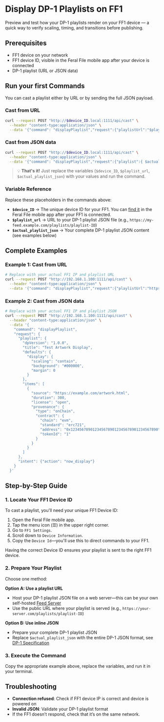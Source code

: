 # Display DP-1 Playlists on FF1

Preview and test how your DP-1 playlists render on your FF1 device — a quick way to verify scaling, timing, and transitions before publishing.

## Prerequisites

- FF1 device on your network
- FF1 device ID, visible in the Feral File mobile app after your device is connected
- DP-1 playlist (URL or JSON data)

## Run your first Commands

You can cast a playlist either by URL or by sending the full JSON payload.

### Cast from URL
```bash
curl --request POST "http://$device_ID.local:1111/api/cast" \
  --header "content-type:application/json" \
  --data '{"command": "displayPlaylist","request":{"playlistUrl":"$playlist_url", "intent": {"action": "now_display"}}}'
```

### Cast from JSON data
```bash
curl --request POST "http://$device_ID.local:1111/api/cast" \
  --header "content-type:application/json" \
  --data '{"command": "displayPlaylist","request":{"playlist":{ $actual_playlist_json }, "intent": {"action": "now_display"}}}'
```

> 💡 **That's it!** Just replace the variables (`$device_ID`, `$playlist_url`, `$actual_playlist_json`) with your values and run the command.

### Variable Reference

Replace these placeholders in the commands above:

- **`$device_ID`** → The unique device ID for your FF1. You can [find it](#1-locate-your-ff1-device-id) in the Feral File mobile app after your FF1 is connected.
- **`$playlist_url`** → URL to your DP-1 playlist JSON file (e.g., `https://my-feed.example.com/playlists/playlist-ID`)
- **`$actual_playlist_json`** → Your complete DP-1 playlist JSON content (see examples below)

## Complete Examples

### Example 1: Cast from URL
```bash
# Replace with your actual FF1 IP and playlist URL
curl --request POST "http://192.168.1.100:1111/api/cast" \
  --header "content-type:application/json" \
  --data '{"command": "displayPlaylist","request":{"playlistUrl":"https://feed.example.com/my-playlist.json", "intent": {"action": "now_display"}}}'
```

### Example 2: Cast from JSON data
```bash
# Replace with your actual FF1 IP and playlist JSON
curl --request POST "http://192.168.1.100:1111/api/cast" \
  --header "content-type:application/json" \
  --data '{
    "command": "displayPlaylist",
    "request": {
      "playlist": {
        "dpVersion": "1.0.0",
        "title": "Test Artwork Display",
        "defaults": {
          "display": {
            "scaling": "contain",
            "background": "#000000",
            "margin": 0
          }
        },
        "items": [
          {
            "source": "https://example.com/artwork.html",
            "duration": 300,
            "license": "open",
            "provenance": {
              "type": "onChain",
              "contract": {
                "chain": "evm",
                "standard": "erc721",
                "address": "0x1234567890123456789012345678901234567890",
                "tokenId": "1"
              }
            }
          }
        ]
      },
      "intent": {"action": "now_display"}
    }
  }'
```

## Step-by-Step Guide

### 1. Locate Your FF1 Device ID

To cast a playlist, you'll need your unique FF1 Device ID:

1. Open the Feral File mobile app.
2. Tap the menu icon (☰) in the upper right corner.
3. Go to `FF1 Settings`.
4. Scroll down to `Device Information`.
5. Copy the `Device Id`—you'll use this to direct commands to your FF1.

Having the correct Device ID ensures your playlist is sent to the right FF1 device.

### 2. Prepare Your Playlist
Choose one method:

**Option A: Use a playlist URL**
- Host your DP-1 playlist JSON file on a web server—this can be your own self-hosted [Feed Server](../../dp1-protocol/self-hosted-feed.md)
- Use the public URL where your playlist is served (e.g., `https://your-server.com/playlists/playlist-ID`)

**Option B: Use inline JSON**
- Prepare your complete DP-1 playlist JSON
- Replace `$actual_playlist_json` with the entire DP-1 JSON format, see [DP-1 Specification](https://github.com/display-protocol/dp1)

### 3. Execute the Command
Copy the appropriate example above, replace the variables, and run it in your terminal.

## Troubleshooting

- **Connection refused**: Check if FF1 device IP is correct and device is powered on
- **Invalid JSON**: Validate your DP-1 playlist format
- If the FF1 doesn’t respond, check that it’s on the same network.
